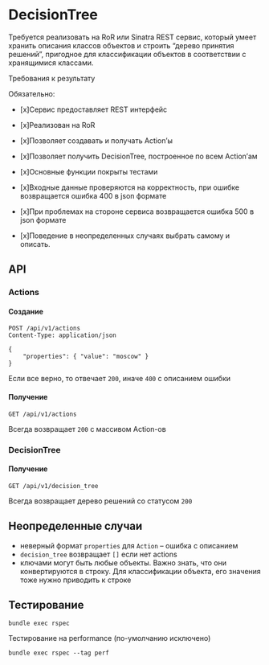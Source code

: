 # DecisionTree

Требуется реализовать на RoR или Sinatra REST сервис, который умеет хранить описания классов объектов и строить “дерево принятия решений”, пригодное для классификации объектов в соответствии с хранящимися классами.

Требования к результату

Обязательно:

- [x]Сервис предоставляет REST интерфейс

- [x]Реализован на RoR

- [x]Позволяет создавать и получать Action’ы

- [x]Позволяет получить DecisionTree, построенное по всем Action’ам

- [x]Основные функции покрыты тестами

- [x]Входные данные проверяются на корректность, при ошибке возвращается ошибка 400 в json формате

- [x]При проблемах на стороне сервиса возвращается ошибка 500 в json формате

- [x]Поведение в неопределенных случаях выбрать самому и описать.

## API

### Actions

#### Создание

```
POST /api/v1/actions
Content-Type: application/json

{
	"properties": { "value": "moscow" }
}
````

Если все верно, то отвечает `200`, иначе `400` с описанием ошибки

#### Получение

```
GET /api/v1/actions
````

Всегда возвращает `200` с массивом Action-ов

### DecisionTree

#### Получение

```
GET /api/v1/decision_tree
````

Всегда возвращает дерево решений со статусом `200`


## Неопределенные случаи

- неверный формат `properties` для `Action` – ошибка с описанием
- `decision_tree` возвращает `[]` если нет actions
- ключами могут быть любые объекты. Важно знать, что они конвертируются в строку. Для классификации объекта, его значения тоже нужно приводить к строке

## Тестирование

```
bundle exec rspec
```

Тестирование на performance (по-умолчанию исключено)

```
bundle exec rspec --tag perf
```


